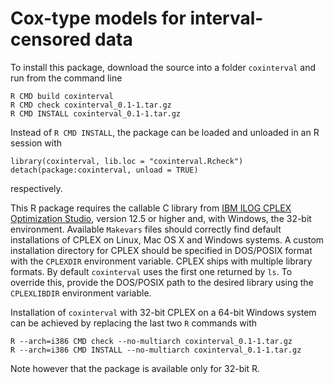 # Cox-type models for interval-censored data

To install this package, download the source into a folder `coxinterval` and run from the command line
```
R CMD build coxinterval
R CMD check coxinterval_0.1-1.tar.gz
R CMD INSTALL coxinterval_0.1-1.tar.gz
```
Instead of `R CMD INSTALL`, the package can be loaded and unloaded in an R session with
```
library(coxinterval, lib.loc = "coxinterval.Rcheck")
detach(package:coxinterval, unload = TRUE)
```
respectively.

This R package requires the callable C library from [IBM ILOG CPLEX Optimization Studio](https://www14.software.ibm.com/webapp/iwm/web/reg/signup.do?source=scholars), version 12.5 or higher and, with Windows, the 32-bit environment. Available `Makevars` files should correctly find default installations of CPLEX on Linux, Mac OS X and Windows systems. A custom installation directory for CPLEX should be specified in DOS/POSIX format with the `CPLEXDIR` environment variable. CPLEX ships with multiple library formats. By default `coxinterval` uses the first one returned by `ls`. To override this, provide the DOS/POSIX path to the desired library using the `CPLEXLIBDIR` environment variable.

Installation of `coxinterval` with 32-bit CPLEX on a 64-bit Windows system can be achieved by replacing the last two `R` commands with
```
R --arch=i386 CMD check --no-multiarch coxinterval_0.1-1.tar.gz
R --arch=i386 CMD INSTALL --no-multiarch coxinterval_0.1-1.tar.gz
```
Note however that the package is available only for 32-bit R.
